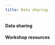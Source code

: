 ```yaml
---
title: Data sharing
---
```


#### Data sharing

<!-- Unravel the evolutionary relationships among organisms with an introduction to phylogenetics. This fascinating field combines biology, mathematics, and computer science to reconstruct the branching history of life. Learn how scientists use genetic data and fossil evidence to build evolutionary trees, understand species diversification, and trace the origins of traits. Explore key concepts such as common ancestry, molecular clocks, and comparative methods that form the backbone of modern evolutionary biology and inform fields from medicine to conservation. -->

#### Workshop resources

<!-- 1. <a href="/uploads/data-sharing/day_6_genomic_epidemiology.pdf" target="_blank">Genomic Epidemiology</a> 

2. <a href="/uploads/data-sharing/day_6_read_and_assembly_qc.pdf" target="_blank">Read and Assembly QC</a> -->
